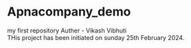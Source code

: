 # Apnacompany_demo
my first repository
Auther - Vikash Vibhuti
<br> 
THis project has been initiated on sunday 25th February 2024.

